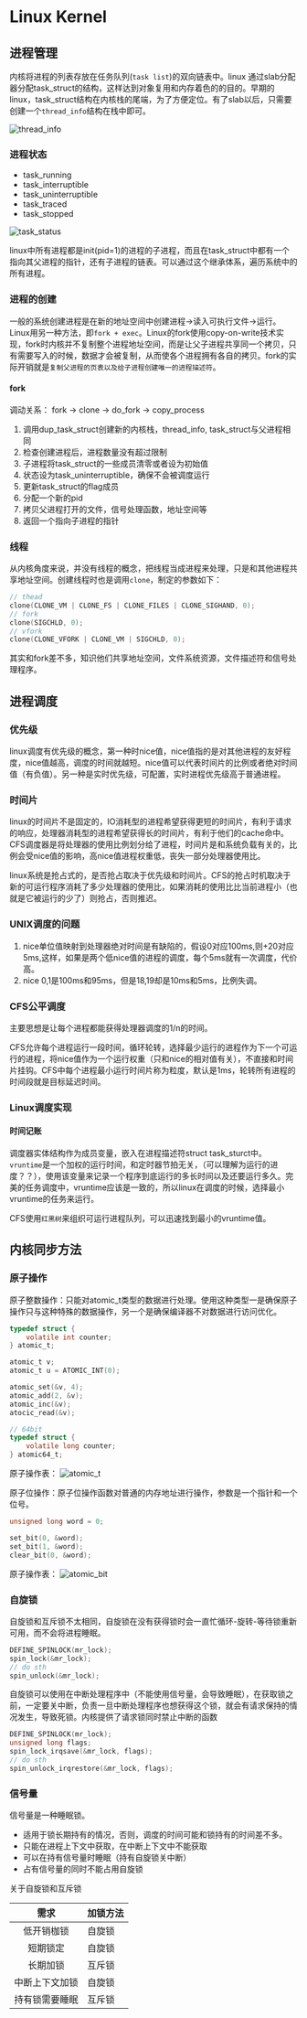 # Linux Kernel

## 进程管理

内核将进程的列表存放在任务队列(`task list`)的双向链表中。linux 通过slab分配器分配task_struct的结构，这样达到对象复用和内存着色的的目的。早期的linux，task_struct结构在内核栈的尾端，为了方便定位。有了slab以后，只需要创建一个`thread_info`结构在栈中即可。

![thread_info](./pic/thread_info.png)

### 进程状态

 - task_running
 - task_interruptible
 - task_uninterruptible
 - task_traced
 - task_stopped

![task_status](./pic/task_status.png)

linux中所有进程都是init(pid=1)的进程的子进程，而且在task_struct中都有一个指向其父进程的指针，还有子进程的链表。可以通过这个继承体系，遍历系统中的所有进程。

### 进程的创建

一般的系统创建进程是在新的地址空间中创建进程->读入可执行文件->运行。Linux用另一种方法，即`fork + exec`。Linux的fork使用copy-on-write技术实现，fork时内核并不复制整个进程地址空间，而是让父子进程共享同一个拷贝，只有需要写入的时候，数据才会被复制，从而使各个进程拥有各自的拷贝。fork的实际开销就是`复制父进程的页表以及给子进程创建唯一的进程描述符`。

#### fork

调动关系： fork -> clone -> do_fork -> copy_process
1. 调用dup_task_struct创建新的内核栈，thread_info, task_struct与父进程相同
2. 检查创建进程后，进程数量没有超过限制
3. 子进程将task_struct的一些成员清零或者设为初始值
4. 状态设为task_uninterruptible，确保不会被调度运行
5. 更新task_struct的flag成员
6. 分配一个新的pid
7. 拷贝父进程打开的文件，信号处理函数，地址空间等
8. 返回一个指向子进程的指针

### 线程

从内核角度来说，并没有线程的概念，把线程当成进程来处理，只是和其他进程共享地址空间。创建线程时也是调用`clone`，制定的参数如下：
```c
// thead
clone(CLONE_VM | CLONE_FS | CLONE_FILES | CLONE_SIGHAND, 0);
// fork
clone(SIGCHLD, 0);
// vfork
clone(CLONE_VFORK | CLONE_VM | SIGCHLD, 0);
```
其实和fork差不多，知识他们共享地址空间，文件系统资源，文件描述符和信号处理程序。

## 进程调度

### 优先级

linux调度有优先级的概念，第一种时nice值，nice值指的是对其他进程的友好程度，nice值越高，调度的时间就越短。nice值可以代表时间片的比例或者绝对时间值（有负值）。另一种是实时优先级，可配置，实时进程优先级高于普通进程。

### 时间片

linux的时间片不是固定的，IO消耗型的进程希望获得更短的时间片，有利于请求的响应，处理器消耗型的进程希望获得长的时间片，有利于他们的cache命中。CFS调度器是将处理器的使用比例划分给了进程，时间片是和系统负载有关的，比例会受nice值的影响，高nice值进程权重低，丧失一部分处理器使用比。

linux系统是抢占式的，是否抢占取决于优先级和时间片。CFS的抢占时机取决于新的可运行程序消耗了多少处理器的使用比，如果消耗的使用比比当前进程小（也就是它被运行的少了）则抢占，否则推迟。

### UNIX调度的问题

1. nice单位值映射到处理器绝对时间是有缺陷的，假设0对应100ms,则+20对应5ms,这样，如果是两个低nice值的进程的调度，每个5ms就有一次调度，代价高。
2. nice 0,1是100ms和95ms，但是18,19却是10ms和5ms，比例失调。

### CFS公平调度

主要思想是让每个进程都能获得处理器调度的1/n的时间。

CFS允许每个进程运行一段时间，循环轮转，选择最少运行的进程作为下一个可运行的进程，将nice值作为一个运行权重（只和nice的相对值有关），不直接和时间片挂钩。CFS中每个进程最小运行时间片称为粒度，默认是1ms，轮转所有进程的时间段就是目标延迟时间。

### Linux调度实现

#### 时间记账

调度器实体结构作为成员变量，嵌入在进程描述符struct task_sturct中。`vruntime`是一个加权的运行时间，和定时器节拍无关，（可以理解为运行的进度？？），使用该变量来记录一个程序到底运行的多长时间以及还要运行多久。完美的任务调度中，vruntime应该是一致的，所以linux在调度的时候，选择最小vruntime的任务来运行。

CFS使用`红黑树`来组织可运行进程队列，可以迅速找到最小的vruntime值。


## 内核同步方法

### 原子操作

原子整数操作：只能对atomic_t类型的数据进行处理。使用这种类型一是确保原子操作只与这种特殊的数据操作，另一个是确保编译器不对数据进行访问优化。
```C
typedef struct {
    volatile int counter;
} atomic_t;

atomic_t v;
atomic_t u = ATOMIC_INT(0);

atomic_set(&v, 4);
atomic_add(2, &v);
atomic_inc(&v);
atocic_read(&v);

// 64bit
typedef struct {
    volatile long counter;
} atomic64_t;
```
原子操作表：
![atomic_t](./pic/atomic_t.png)

原子位操作：原子位操作函数对普通的内存地址进行操作，参数是一个指针和一个位号。
```C
unsigned long word = 0;

set_bit(0, &word);
set_bit(1, &word);
clear_bit(0, &word);
```
原子操作表：
![atomic_bit](./pic/atomic_bit.png)

### 自旋锁

自旋锁和互斥锁不太相同，自旋锁在没有获得锁时会一直忙循环-旋转-等待锁重新可用，而不会将进程睡眠。
```c
DEFINE_SPINLOCK(mr_lock);
spin_lock(&mr_lock);
// do sth
spin_unlock(&mr_lock);
```

自旋锁可以使用在中断处理程序中（不能使用信号量，会导致睡眠），在获取锁之前，一定要关中断，负责一旦中断处理程序也想获得这个锁，就会有请求保持的情况发生，导致死锁。内核提供了请求锁同时禁止中断的函数
```c
DEFINE_SPINLOCK(mr_lock);
unsigned long flags;
spin_lock_irqsave(&mr_lock, flags);
// do sth
spin_unlock_irqrestore(&mr_lock, flags);
```

### 信号量

信号量是一种睡眠锁。
- 适用于锁长期持有的情况，否则，调度的时间可能和锁持有的时间差不多。
- 只能在进程上下文中获取，在中断上下文中不能获取
- 可以在持有信号量时睡眠（持有自旋锁关中断）
- 占有信号量的同时不能占用自旋锁

关于自旋锁和互斥锁

|需求 | 加锁方法|
|:--:|--|
|低开销枷锁|自旋锁|
|短期锁定| 自旋锁 |
| 长期加锁 | 互斥锁 |
| 中断上下文加锁 | 自旋锁 |
| 持有锁需要睡眠 | 互斥锁 |

